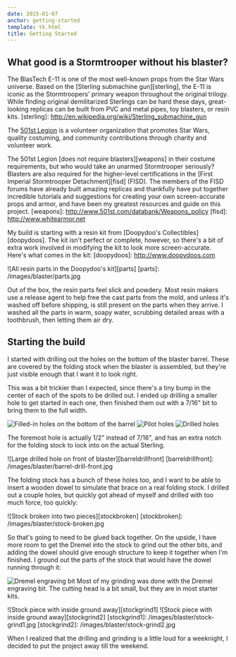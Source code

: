 ```yaml
---
date: 2015-01-07
anchor: getting-started
template: tk.html
title: Getting Started
---
```


What good is a Stormtrooper without his blaster?
------------------------------------------------
The BlasTech E-11 is one of the most well-known props from the Star Wars
universe. Based on the [Sterling submachine gun][sterling], the E-11 is iconic
as the Stormtroopers' primary weapon throughout the original trilogy. While
finding original demilitarized Sterlings can be hard these days, great-looking
replicas can be built from PVC and metal pipes, toy blasters, or resin kits.
[sterling]: http://en.wikipedia.org/wiki/Sterling_submachine_gun

<aside class="extra-info">
    The <a href="http://www.501st.com/mission.php">501st Legion</a> is a
    volunteer organization that promotes Star Wars, quality costuming, and
    community contributions through charity and volunteer work.
</aside>

The 501st Legion [does not require blasters][weapons] in their costume
requirements, but who would take an unarmed Stormtrooper seriously? Blasters
are also required for the higher-level certifications in the [First Imperial
Stormtrooper Detachment][fisd] (FISD). The members of the FISD forums have
already built amazing replicas and thankfully have put together incredible
tutorials and suggestions for creating your own screen-accurate props and
armor, and have been my greatest resources and guide on this project.
[weapons]: http://www.501st.com/databank/Weapons_policy
[fisd]: http://www.whitearmor.net

My build is starting with a resin kit from [Doopydoo's
Collectibles][doopydoos]. The kit isn't perfect or complete, however, so
there's a bit of extra work involved in modifying the kit to look more
screen-accurate. Here's what comes in the kit:
[doopydoos]: http://www.doopydoos.com

![All resin parts in the Doopydoo's kit][parts]
[parts]: /images/blaster/parts.jpg

Out of the box, the resin parts feel slick and powdery. Most resin makers use a
release agent to help free the cast parts from the mold, and unless it's washed
off before shipping, is still present on the parts when they arrive. I washed
all the parts in warm, soapy water, scrubbing detailed areas with a toothbrush,
then letting them air dry.


Starting the build
------------------
I started with drilling out the holes on the bottom of the blaster barrel.
These are covered by the folding stock when the blaster is assembled, but
they're just visible enough that I want it to look right.

This was a bit trickier than I expected, since there's a tiny bump in the
center of each of the spots to be drilled out. I ended up drilling a smaller
hole to get started in each one, then finished them out with a 7/16" bit to
bring them to the full width.

![Filled-in holes on the bottom of the barrel][barreldrillbefore]
![Pilot holes][barreldrillpredrill]
![Drilled holes][barreldrill]

[barreldrillbefore]: /images/blaster/barrel-drill-before.jpg
[barreldrillpredrill]: /images/blaster/barrel-drill-predrill.jpg
[barreldrill]: /images/blaster/barrel-drill.jpg

The foremost hole is actually 1/2" instead of 7/16", and has an extra notch for
the folding stock to lock into on the actual Sterling.

![Large drilled hole on front of blaster][barreldrillfront]
[barreldrillfront]: /images/blaster/barrel-drill-front.jpg

The folding stock has a bunch of these holes too, and I want to be able to
insert a wooden dowel to simulate that brace on a real folding stock. I drilled
out a couple holes, but quickly got ahead of myself and drilled with too much
force, too quickly:

![Stock broken into two pieces][stockbroken]
[stockbroken]: /images/blaster/stock-broken.jpg

So that's going to need to be glued back together. On the upside, I have more
room to get the Dremel into the stock to grind out the other bits, and adding
the dowel should give enough structure to keep it together when I'm finished. I
ground out the parts of the stock that would have the dowel running through it:

<aside class="extra-info">
    <img src="/images/tools/dremel-engraving-bit.jpg" alt="Dremel engraving bit" />
    <span class="caption">Most of my grinding was done with the Dremel
    engraving bit. The cutting head is a bit small, but they are in most
    starter kits.</span>
</aside>

![Stock piece with inside ground away][stockgrind1]
![Stock piece with inside ground away][stockgrind2]
[stockgrind1]: /images/blaster/stock-grind1.jpg
[stockgrind2]: /images/blaster/stock-grind2.jpg

When I realized that the drilling and grinding is a little loud for a
weeknight, I decided to put the project away till the weekend.


